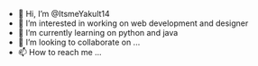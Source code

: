 - 👋 Hi, I’m @ItsmeYakult14
- 👀 I’m interested in working on web development and designer 
- 🌱 I’m currently learning on python and java
- 💞️ I’m looking to collaborate on ...
- 📫 How to reach me ...

<!---
ItsmeYakult14/ItsmeYakult14 is a ✨ special ✨ repository because its `README.md` (this file) appears on your GitHub profile.
You can click the Preview link to take a look at your changes.
--->
